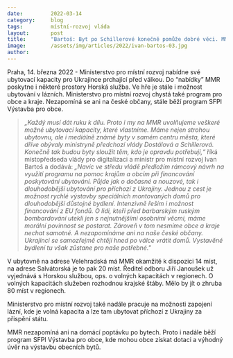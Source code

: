 ```yaml
---
date:         2022-03-14
category:     blog
tags:         místní-rozvoj vláda 
layout:       post
title:        "Bartoš: Byt po Schillerové konečně pomůže dobré věci. MMR zajišťuje ubytování pro lidi prchající před válkou, uleví i obcím a krajům"
image:        /assets/img/articles/2022/ivan-bartos-03.jpg
author:       
---
```


Praha, 14. března 2022 - Ministerstvo pro místní rozvoj nabídne své ubytovací kapacity pro Ukrajince prchající před válkou. Do “nabídky” MMR poskytne i některé prostory Horská služba. Ve hře je stále i možnost ubytování v lázních. Ministerstvo pro místní rozvoj chystá také program pro obce a kraje. Nezapomíná se ani na české občany, stále běží program SFPI Výstavba pro obce.

> *„Každý musí dát ruku k dílu. Proto i my na MMR uvolňujeme veškeré možné ubytovací kapacity, které vlastníme. Máme nejen strohou ubytovnu, ale i mediálně známé byty v samém centru města, které dříve obývaly ministryně předchozí vlády Dostálová a Schillerová. Konečně tak budou byty sloužit těm, kdo je opravdu potřebují,“* říká místopředseda vlády pro digitalizaci a ministr pro místní rozvoj Ivan Bartoš a dodává: *„Navíc ve středu vládě předložím rámcový návrh na využití programu na pomoc krajům a obcím při financování poskytování ubytování. Půjde jak o dočasné a nouzové, tak i dlouhodobější ubytování pro příchozí z Ukrajiny. Jednou z cest je možnost rychlé výstavby speciálních montovaných domů pro dlouhodobější důstojné bydlení. Intenzivně řeším i možnost financování z EU fondů. O lidi, kteří před barbarským ruským bombardování utekli jen s nejnutnějšími osobními věcmi, máme morální povinnost se postarat. Zároveň v tom nesmíme obce a kraje nechat samotné. A nezapomínáme ani na naše české občany. Ukrajinci se samozřejmě chtějí hned po válce vrátit domů. Vystavěné bydlení tu však zůstane pro naše potřebné."*

V ubytovně na adrese Velehradská má MMR okamžitě k dispozici 14 míst, na adrese Salvátorská je to pak 20 míst. Ředitel odboru Jiří Janoušek už vyjednává s Horskou službou, ops. o volných kapacitách v regionech. O volných kapacitách služeben rozhodnou krajské štáby. Mělo by jít o zhruba 80 míst v regionech.

Ministerstvo pro místní rozvoj také nadále pracuje na možnosti zapojení lázní, kde je volná kapacita a lze tam ubytovat příchozí z Ukrajiny za přispění státu.

MMR nezapomíná ani na domácí poptávku po bytech. Proto i nadále běží program SFPI Výstavba pro obce, kde mohou obce získat dotaci a výhodný úvěr na výstavbu obecních bytů.

 
